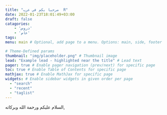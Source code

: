 ```yaml
---
title: "مرحبا بكم في عرب  R"
date: 2022-01-23T18:01:49+03:00
draft: false
catagories:
    - 'دروس'
    - 'عام'
tags:
menu: main # Optional, add page to a menu. Options: main, side, footer

# Theme-Defined params
thumbnail: "img/placeholder.png" # Thumbnail image
lead: "Example lead - highlighted near the title" # Lead text
pager: true # Enable pager navigation (prev/next) for specific page
toc: true # Enable Table of Contents for specific page
mathjax: true # Enable MathJax for specific page
widgets: # Enable sidebar widgets in given order per page
  - "search"
  - "recent"
  - "taglist"
---
```


السلام عليكم ورحمة الله وبركاته, 

